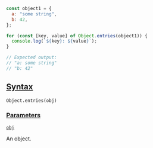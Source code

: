 ```js
const object1 = {
  a: "some string",
  b: 42,
};

for (const [key, value] of Object.entries(object1)) {
  console.log(`${key}: ${value}`);
}

// Expected output:
// "a: some string"
// "b: 42"

```

## [Syntax](https://developer.mozilla.org/en-US/docs/Web/JavaScript/Reference/Global_Objects/Object/entries#syntax)
`Object.entries(obj)`

### [Parameters](https://developer.mozilla.org/en-US/docs/Web/JavaScript/Reference/Global_Objects/Object/entries#parameters)
[`obj`](https://developer.mozilla.org/en-US/docs/Web/JavaScript/Reference/Global_Objects/Object/entries#obj)

An object.